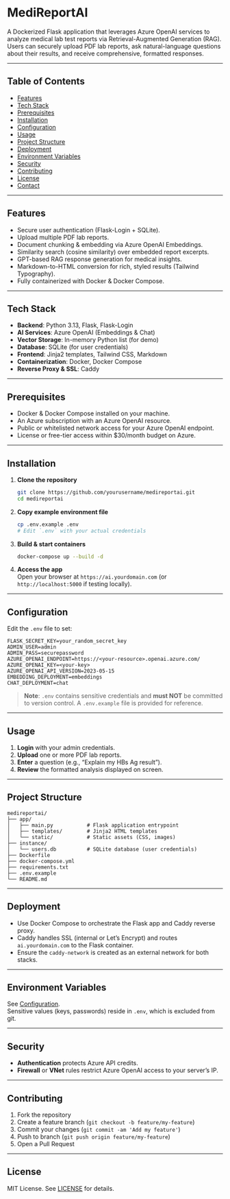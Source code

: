 # MediReportAI

A Dockerized Flask application that leverages Azure OpenAI services to analyze medical lab test reports via Retrieval-Augmented Generation (RAG). Users can securely upload PDF lab reports, ask natural-language questions about their results, and receive comprehensive, formatted responses.

---

## Table of Contents

- [Features](#features)  
- [Tech Stack](#tech-stack)  
- [Prerequisites](#prerequisites)  
- [Installation](#installation)  
- [Configuration](#configuration)  
- [Usage](#usage)  
- [Project Structure](#project-structure)  
- [Deployment](#deployment)  
- [Environment Variables](#environment-variables)  
- [Security](#security)  
- [Contributing](#contributing)  
- [License](#license)  
- [Contact](#contact)  

---

## Features

- Secure user authentication (Flask-Login + SQLite).  
- Upload multiple PDF lab reports.  
- Document chunking & embedding via Azure OpenAI Embeddings.  
- Similarity search (cosine similarity) over embedded report excerpts.  
- GPT-based RAG response generation for medical insights.  
- Markdown-to-HTML conversion for rich, styled results (Tailwind Typography).  
- Fully containerized with Docker & Docker Compose.  

---

## Tech Stack

- **Backend**: Python 3.13, Flask, Flask-Login  
- **AI Services**: Azure OpenAI (Embeddings & Chat)  
- **Vector Storage**: In-memory Python list (for demo)  
- **Database**: SQLite (for user credentials)  
- **Frontend**: Jinja2 templates, Tailwind CSS, Markdown  
- **Containerization**: Docker, Docker Compose  
- **Reverse Proxy & SSL**: Caddy  

---

## Prerequisites

- Docker & Docker Compose installed on your machine.  
- An Azure subscription with an Azure OpenAI resource.  
- Public or whitelisted network access for your Azure OpenAI endpoint.  
- License or free-tier access within $30/month budget on Azure.  

---

## Installation

1. **Clone the repository**  
   ```bash
   git clone https://github.com/yourusername/medireportai.git
   cd medireportai
   ```

2. **Copy example environment file**  
   ```bash
   cp .env.example .env
   # Edit `.env` with your actual credentials
   ```

3. **Build & start containers**  
   ```bash
   docker-compose up --build -d
   ```

4. **Access the app**  
   Open your browser at `https://ai.yourdomain.com` (or `http://localhost:5000` if testing locally).

---

## Configuration

Edit the `.env` file to set:

```dotenv
FLASK_SECRET_KEY=your_random_secret_key
ADMIN_USER=admin
ADMIN_PASS=securepassword
AZURE_OPENAI_ENDPOINT=https://<your-resource>.openai.azure.com/
AZURE_OPENAI_KEY=<your-key>
AZURE_OPENAI_API_VERSION=2023-05-15
EMBEDDING_DEPLOYMENT=embeddings
CHAT_DEPLOYMENT=chat
```

> **Note**: `.env` contains sensitive credentials and **must NOT** be committed to version control. A `.env.example` file is provided for reference.

---

## Usage

1. **Login** with your admin credentials.  
2. **Upload** one or more PDF lab reports.  
3. **Enter** a question (e.g., “Explain my HBs Ag result”).  
4. **Review** the formatted analysis displayed on screen.  

---

## Project Structure

```
medireportai/
├── app/
│   ├── main.py           # Flask application entrypoint
│   ├── templates/        # Jinja2 HTML templates
│   └── static/           # Static assets (CSS, images)
├── instance/
│   └── users.db          # SQLite database (user credentials)
├── Dockerfile
├── docker-compose.yml
├── requirements.txt
├── .env.example
└── README.md
```

---

## Deployment

- Use Docker Compose to orchestrate the Flask app and Caddy reverse proxy.  
- Caddy handles SSL (internal or Let’s Encrypt) and routes `ai.yourdomain.com` to the Flask container.  
- Ensure the `caddy-network` is created as an external network for both stacks.

---

## Environment Variables

See [Configuration](#configuration).  
Sensitive values (keys, passwords) reside in `.env`, which is excluded from git.

---

## Security

- **Authentication** protects Azure API credits.  
- **Firewall** or **VNet** rules restrict Azure OpenAI access to your server’s IP.

---

## Contributing

1. Fork the repository  
2. Create a feature branch (`git checkout -b feature/my-feature`)  
3. Commit your changes (`git commit -am 'Add my feature'`)  
4. Push to branch (`git push origin feature/my-feature`)  
5. Open a Pull Request  

---

## License

MIT License. See [LICENSE](LICENSE) for details.
